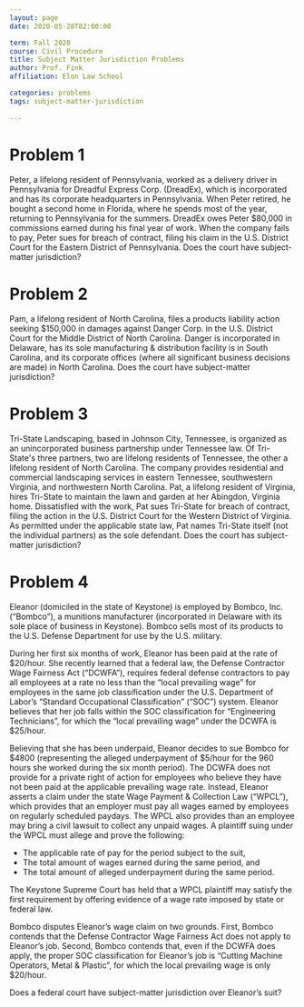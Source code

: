 ```yaml
---
layout: page 
date: 2020-05-28T02:00:00

term: Fall 2020
course: Civil Procedure 
title: Subject Matter Jurisdiction Problems
author: Prof. Fink
affiliation: Elon Law School 

categories: problems 
tags: subject-matter-jurisdiction
  
---
```


# Problem 1

Peter, a lifelong resident of Pennsylvania, worked as a delivery driver in Pennsylvania for Dreadful Express Corp. (DreadEx), which is incorporated and has its corporate headquarters in Pennsylvania. When Peter retired, he bought a second home in Florida, where he spends most of the year, returning to Pennsylvania for the summers. DreadEx owes Peter $80,000 in commissions earned during his final year of work. When the company fails to pay, Peter sues for breach of contract, filing his claim in the U.S. District Court for the Eastern District of Pennsylvania. Does the court have subject-matter jurisdiction?

# Problem 2

Pam, a lifelong resident of North Carolina, files a products liability action seeking $150,000 in damages against Danger Corp. in the U.S. District Court for the Middle District of North Carolina. Danger is incorporated in Delaware, has its sole manufacturing & distribution facility is in South Carolina, and its corporate offices (where all significant business decisions are made) in North Carolina. Does the court have subject-matter jurisdiction?

# Problem 3

Tri-State Landscaping, based in Johnson City, Tennessee, is organized as an unincorporated business partnership under Tennessee law. Of Tri-State's three partners, two are lifelong residents of Tennessee, the other a lifelong resident of North Carolina. The company provides residential and commercial landscaping services in eastern Tennessee, southwestern Virginia, and northwestern North Carolina. Pat, a lifelong resident of Virginia, hires Tri-State to maintain the lawn and garden at her Abingdon, Virginia home. Dissatisfied with the work, Pat sues Tri-State for breach of contract, filing the action in the U.S. District Court for the Western District of Virginia. As permitted under the applicable state law, Pat names Tri-State itself (not the individual partners) as the sole defendant. Does the court has subject-matter jurisdiction? 

# Problem 4

Eleanor (domiciled in the state of Keystone) is employed by Bombco, Inc. (“Bombco”), a munitions manufacturer (incorporated in Delaware with its sole place of business in Keystone). Bombco sells most of its products to the U.S. Defense Department for use by the U.S. military. 

During her first six months of work, Eleanor has been paid at the rate of $20/hour. She recently learned that a federal law, the Defense Contractor Wage Fairness Act (“DCWFA”), requires federal defense contractors to pay all employees at a rate no less than the “local prevailing wage” for employees in the same job classification under the U.S. Department of Labor’s “Standard Occupational Classification” (“SOC”) system. Eleanor believes that her job falls within the SOC classification for “Engineering Technicians”, for which the “local prevailing wage” under the DCWFA is $25/hour. 

Believing that she has been underpaid, Eleanor decides to sue Bombco for $4800 (representing the alleged underpayment of $5/hour for the 960 hours she worked during the six month period). The DCWFA does not provide for a private right of action for employees who believe they have not been paid at the applicable prevailing wage rate. Instead, Eleanor asserts a claim under the state Wage Payment & Collection Law (“WPCL”), which provides that an employer must pay all wages earned by employees on regularly scheduled paydays. The WPCL also provides than an employee may bring a civil lawsuit to collect any unpaid wages. A plaintiff suing under the WPCL must allege and prove the following:

- The applicable rate of pay for the period subject to the suit,  
- The total amount of wages earned during the same period, and 
- The total amount of alleged underpayment during the same period.

The Keystone Supreme Court has held that a WPCL plaintiff may satisfy the first requirement by offering evidence of a wage rate imposed by state or federal law. 

Bombco disputes Eleanor’s wage claim on two grounds. First, Bombco contends that the Defense Contractor Wage Fairness Act does not apply to Eleanor’s job. Second, Bombco contends that, even if the DCWFA does apply, the proper SOC classification for Eleanor’s job is “Cutting Machine Operators, Metal & Plastic”, for which the local prevailing wage is only $20/hour. 

Does a federal court have subject-matter jurisdiction over Eleanor’s suit?
